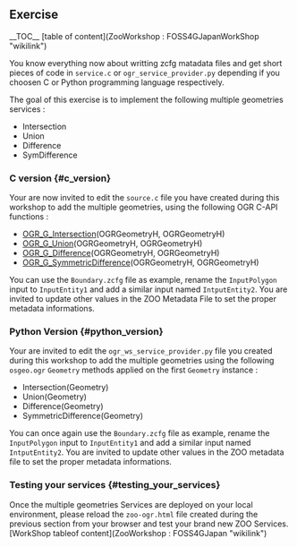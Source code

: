 ## Exercise

\_\_TOC\_\_ [table of content](ZooWorkshop : FOSS4GJapanWorkShop "wikilink")

You know everything now about writting zcfg matadata files and get short
pieces of code in `service.c` or `ogr_service_provider.py` depending if
you choosen C or Python programming language respectively.

The goal of this exercise is to implement the following multiple
geometries services :

-   Intersection
-   Union
-   Difference
-   SymDifference

### C version {#c_version}

Your are now invited to edit the `source.c` file you have created during
this workshop to add the multiple geometries, using the following OGR
C-API functions :

-   [OGR_G\_Intersection](http://www.gdal.org/ogr/ogr__api_8h.html#5a271b5c7b72994120e7a6bbc7e7e5cb)(OGRGeometryH,
    OGRGeometryH)
-   [OGR_G\_Union](http://www.gdal.org/ogr/ogr__api_8h.html#f58f2cfbdb2497659d2eabea73d3b8a0)(OGRGeometryH,
    OGRGeometryH)
-   [OGR_G\_Difference](http://www.gdal.org/ogr/ogr__api_8h.html#497977bec6ecd9dade7a9694f776be64)(OGRGeometryH,
    OGRGeometryH)
-   [OGR_G\_SymmetricDifference](http://www.gdal.org/ogr/ogr__api_8h.html#d6dacf495617a230c6f19950bc415f17)(OGRGeometryH,
    OGRGeometryH)

You can use the `Boundary.zcfg` file as example, rename the
`InputPolygon` input to `InputEntity1` and add a similar input named
`IntputEntity2`. You are invited to update other values in the ZOO
Metadata File to set the proper metadata informations.

### Python Version {#python_version}

Your are invited to edit the `ogr_ws_service_provider.py` file you
created during this workshop to add the multiple geometries using the
following `osgeo.ogr` `Geometry` methods applied on the first `Geometry`
instance :

-   Intersection(Geometry)
-   Union(Geometry)
-   Difference(Geometry)
-   SymmetricDifference(Geometry)

You can once again use the `Boundary.zcfg` file as example, rename the
`InputPolygon` input to `InputEntity1` and add a similar input named
`IntputEntity2`. You are invited to update other values in the ZOO
metadata file to set the proper metadata informations.

### Testing your services {#testing_your_services}

Once the multiple geometries Services are deployed on your local
environment, please reload the `zoo-ogr.html` file created during the
previous section from your browser and test your brand new ZOO
Services.\
[WorkShop tableof content](ZooWorkshop : FOSS4GJapan "wikilink")

